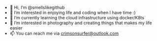 - 👋 Hi, I’m @smellslikegithub
- 👀 I’m interested in enjoying life and coding when I have time :)
- 🌱 I’m currently learning the cloud infrastructure using docker/K8ts
- 💞️ I’m interested in photography and creating things that makes my life easier
- 📫 You can reach me via crimsonsurfer@outlook.com

<!---
smellslikegithub/smellslikegithub is a ✨ special ✨ repository because its `README.md` (this file) appears on your GitHub profile.
You can click the Preview link to take a look at your changes.
--->
